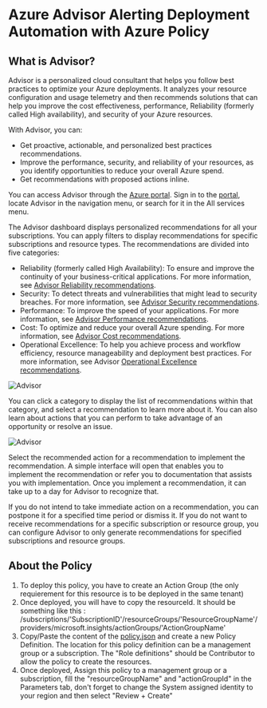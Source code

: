 # Azure Advisor Alerting Deployment Automation with Azure Policy
##  What is Advisor?
Advisor is a personalized cloud consultant that helps you follow best practices to optimize your Azure deployments. It analyzes your resource configuration and usage telemetry and then recommends solutions that can help you improve the cost effectiveness, performance, Reliability (formerly called High availability), and security of your Azure resources.

With Advisor, you can:
- Get proactive, actionable, and personalized best practices recommendations.
- Improve the performance, security, and reliability of your resources, as you identify opportunities to reduce your overall Azure spend.
- Get recommendations with proposed actions inline.

You can access Advisor through the [Azure portal](https://aka.ms/azureadvisordashboard). Sign in to the [portal](https://portal.azure.com/), locate Advisor in the navigation menu, or search for it in the All services menu.

The Advisor dashboard displays personalized recommendations for all your subscriptions. You can apply filters to display recommendations for specific subscriptions and resource types. The recommendations are divided into five categories:
- Reliability (formerly called High Availability): To ensure and improve the continuity of your business-critical applications. For more information, see [Advisor Reliability recommendations](https://learn.microsoft.com/en-us/azure/advisor/advisor-high-availability-recommendations).
- Security: To detect threats and vulnerabilities that might lead to security breaches. For more information, see [Advisor Security recommendations](https://learn.microsoft.com/en-us/azure/advisor/advisor-security-recommendations).
- Performance: To improve the speed of your applications. For more information, see [Advisor Performance recommendations](https://learn.microsoft.com/en-us/azure/advisor/advisor-performance-recommendations).
- Cost: To optimize and reduce your overall Azure spending. For more information, see [Advisor Cost recommendations](https://learn.microsoft.com/en-us/azure/advisor/advisor-cost-recommendations).
- Operational Excellence: To help you achieve process and workflow efficiency, resource manageability and deployment best practices. For more information, see Advisor [Operational Excellence recommendations](https://learn.microsoft.com/en-us/azure/advisor/advisor-operational-excellence-recommendations).

![Advisor](https://learn.microsoft.com/en-us/azure/advisor/media/advisor-overview/advisor-dashboard.png)

You can click a category to display the list of recommendations within that category, and select a recommendation to learn more about it. You can also learn about actions that you can perform to take advantage of an opportunity or resolve an issue.

![Advisor](https://learn.microsoft.com/en-us/azure/advisor/media/advisor-overview/advisor-ha-category-example.png)

Select the recommended action for a recommendation to implement the recommendation. A simple interface will open that enables you to implement the recommendation or refer you to documentation that assists you with implementation. Once you implement a recommendation, it can take up to a day for Advisor to recognize that.

If you do not intend to take immediate action on a recommendation, you can postpone it for a specified time period or dismiss it. If you do not want to receive recommendations for a specific subscription or resource group, you can configure Advisor to only generate recommendations for specified subscriptions and resource groups.

##  About the Policy
1. To deploy this policy, you have to create an Action Group (the only requierement for this resource is to be deployed in the same tenant)
2. Once deployed, you will have to copy the resourceId. It should be something like this :
/subscriptions/'SubscriptionID'/resourceGroups/'ResourceGroupName'/providers/microsoft.insights/actionGroups/'ActionGroupName'
3. Copy/Paste the content of the [policy.json](https://github.com/nteyan/azure-advisor-alerting-automation/blob/main/policy.json) and create a new Policy Definition. The location for this policy definition can be a management group or a subscription. The "Role definitions" should be Contributor to allow the policy to create the resources.
4. Once deployed, Assign this policy to a management group or a subscription, fill the "resourceGroupName" and "actionGroupId" in the Parameters tab, don't forget to change the System assigned identity to your region and then select "Review + Create"